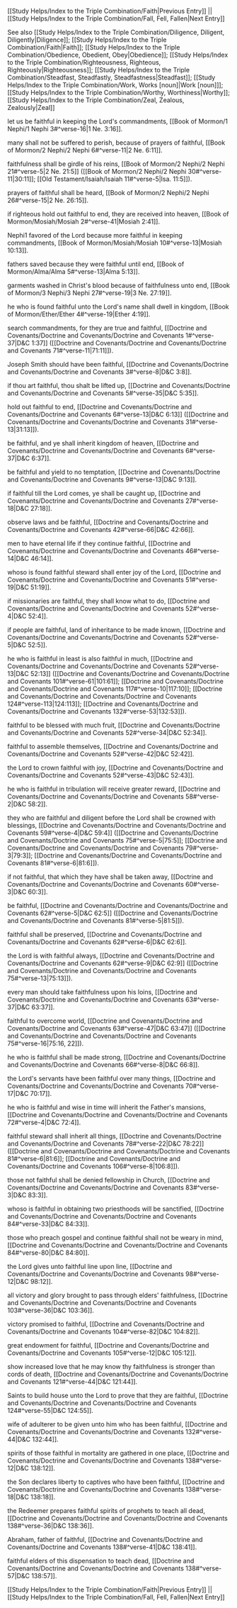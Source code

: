 [[Study Helps/Index to the Triple Combination/Faith|Previous Entry]]  ||  [[Study Helps/Index to the Triple Combination/Fall, Fell, Fallen|Next Entry]]

 See also [[Study Helps/Index to the Triple Combination/Diligence, Diligent, Diligently|Diligence]]; [[Study Helps/Index to the Triple Combination/Faith|Faith]]; [[Study Helps/Index to the Triple Combination/Obedience, Obedient, Obey|Obedience]]; [[Study Helps/Index to the Triple Combination/Righteousness, Righteous, Righteously|Righteousness]]; [[Study Helps/Index to the Triple Combination/Steadfast, Steadfastly, Steadfastness|Steadfast]]; [[Study Helps/Index to the Triple Combination/Work, Works [noun]|Work [noun]]]; [[Study Helps/Index to the Triple Combination/Worthy, Worthiness|Worthy]]; [[Study Helps/Index to the Triple Combination/Zeal, Zealous, Zealously|Zeal]]

 let us be faithful in keeping the Lord's commandments, [[Book of Mormon/1 Nephi/1 Nephi 3#^verse-16|1 Ne. 3:16]].

 many shall not be suffered to perish, because of prayers of faithful, [[Book of Mormon/2 Nephi/2 Nephi 6#^verse-11|2 Ne. 6:11]].

 faithfulness shall be girdle of his reins, [[Book of Mormon/2 Nephi/2 Nephi 21#^verse-5|2 Ne. 21:5]] ([[Book of Mormon/2 Nephi/2 Nephi 30#^verse-11|30:11]]; [[Old Testament/Isaiah/Isaiah 11#^verse-5|Isa. 11:5]]).

 prayers of faithful shall be heard, [[Book of Mormon/2 Nephi/2 Nephi 26#^verse-15|2 Ne. 26:15]].

 if righteous hold out faithful to end, they are received into heaven, [[Book of Mormon/Mosiah/Mosiah 2#^verse-41|Mosiah 2:41]].

 Nephi1 favored of the Lord because more faithful in keeping commandments, [[Book of Mormon/Mosiah/Mosiah 10#^verse-13|Mosiah 10:13]].

 fathers saved because they were faithful until end, [[Book of Mormon/Alma/Alma 5#^verse-13|Alma 5:13]].

 garments washed in Christ's blood because of faithfulness unto end, [[Book of Mormon/3 Nephi/3 Nephi 27#^verse-19|3 Ne. 27:19]].

 he who is found faithful unto the Lord's name shall dwell in kingdom, [[Book of Mormon/Ether/Ether 4#^verse-19|Ether 4:19]].

 search commandments, for they are true and faithful, [[Doctrine and Covenants/Doctrine and Covenants/Doctrine and Covenants 1#^verse-37|D&C 1:37]] ([[Doctrine and Covenants/Doctrine and Covenants/Doctrine and Covenants 71#^verse-11|71:11]]).

 Joseph Smith should have been faithful, [[Doctrine and Covenants/Doctrine and Covenants/Doctrine and Covenants 3#^verse-8|D&C 3:8]].

 if thou art faithful, thou shalt be lifted up, [[Doctrine and Covenants/Doctrine and Covenants/Doctrine and Covenants 5#^verse-35|D&C 5:35]].

 hold out faithful to end, [[Doctrine and Covenants/Doctrine and Covenants/Doctrine and Covenants 6#^verse-13|D&C 6:13]] ([[Doctrine and Covenants/Doctrine and Covenants/Doctrine and Covenants 31#^verse-13|31:13]]).

 be faithful, and ye shall inherit kingdom of heaven, [[Doctrine and Covenants/Doctrine and Covenants/Doctrine and Covenants 6#^verse-37|D&C 6:37]].

 be faithful and yield to no temptation, [[Doctrine and Covenants/Doctrine and Covenants/Doctrine and Covenants 9#^verse-13|D&C 9:13]].

 if faithful till the Lord comes, ye shall be caught up, [[Doctrine and Covenants/Doctrine and Covenants/Doctrine and Covenants 27#^verse-18|D&C 27:18]].

 observe laws and be faithful, [[Doctrine and Covenants/Doctrine and Covenants/Doctrine and Covenants 42#^verse-66|D&C 42:66]].

 men to have eternal life if they continue faithful, [[Doctrine and Covenants/Doctrine and Covenants/Doctrine and Covenants 46#^verse-14|D&C 46:14]].

 whoso is found faithful steward shall enter joy of the Lord, [[Doctrine and Covenants/Doctrine and Covenants/Doctrine and Covenants 51#^verse-19|D&C 51:19]].

 if missionaries are faithful, they shall know what to do, [[Doctrine and Covenants/Doctrine and Covenants/Doctrine and Covenants 52#^verse-4|D&C 52:4]].

 if people are faithful, land of inheritance to be made known, [[Doctrine and Covenants/Doctrine and Covenants/Doctrine and Covenants 52#^verse-5|D&C 52:5]].

 he who is faithful in least is also faithful in much, [[Doctrine and Covenants/Doctrine and Covenants/Doctrine and Covenants 52#^verse-13|D&C 52:13]] ([[Doctrine and Covenants/Doctrine and Covenants/Doctrine and Covenants 101#^verse-61|101:61]]; [[Doctrine and Covenants/Doctrine and Covenants/Doctrine and Covenants 117#^verse-10|117:10]]; [[Doctrine and Covenants/Doctrine and Covenants/Doctrine and Covenants 124#^verse-113|124:113]]; [[Doctrine and Covenants/Doctrine and Covenants/Doctrine and Covenants 132#^verse-53|132:53]]).

 faithful to be blessed with much fruit, [[Doctrine and Covenants/Doctrine and Covenants/Doctrine and Covenants 52#^verse-34|D&C 52:34]].

 faithful to assemble themselves, [[Doctrine and Covenants/Doctrine and Covenants/Doctrine and Covenants 52#^verse-42|D&C 52:42]].

 the Lord to crown faithful with joy, [[Doctrine and Covenants/Doctrine and Covenants/Doctrine and Covenants 52#^verse-43|D&C 52:43]].

 he who is faithful in tribulation will receive greater reward, [[Doctrine and Covenants/Doctrine and Covenants/Doctrine and Covenants 58#^verse-2|D&C 58:2]].

 they who are faithful and diligent before the Lord shall be crowned with blessings, [[Doctrine and Covenants/Doctrine and Covenants/Doctrine and Covenants 59#^verse-4|D&C 59:4]] ([[Doctrine and Covenants/Doctrine and Covenants/Doctrine and Covenants 75#^verse-5|75:5]]; [[Doctrine and Covenants/Doctrine and Covenants/Doctrine and Covenants 79#^verse-3|79:3]]; [[Doctrine and Covenants/Doctrine and Covenants/Doctrine and Covenants 81#^verse-6|81:6]]).

 if not faithful, that which they have shall be taken away, [[Doctrine and Covenants/Doctrine and Covenants/Doctrine and Covenants 60#^verse-3|D&C 60:3]].

 be faithful, [[Doctrine and Covenants/Doctrine and Covenants/Doctrine and Covenants 62#^verse-5|D&C 62:5]] ([[Doctrine and Covenants/Doctrine and Covenants/Doctrine and Covenants 81#^verse-5|81:5]]).

 faithful shall be preserved, [[Doctrine and Covenants/Doctrine and Covenants/Doctrine and Covenants 62#^verse-6|D&C 62:6]].

 the Lord is with faithful always, [[Doctrine and Covenants/Doctrine and Covenants/Doctrine and Covenants 62#^verse-9|D&C 62:9]] ([[Doctrine and Covenants/Doctrine and Covenants/Doctrine and Covenants 75#^verse-13|75:13]]).

 every man should take faithfulness upon his loins, [[Doctrine and Covenants/Doctrine and Covenants/Doctrine and Covenants 63#^verse-37|D&C 63:37]].

 faithful to overcome world, [[Doctrine and Covenants/Doctrine and Covenants/Doctrine and Covenants 63#^verse-47|D&C 63:47]] ([[Doctrine and Covenants/Doctrine and Covenants/Doctrine and Covenants 75#^verse-16|75:16, 22]]).

 he who is faithful shall be made strong, [[Doctrine and Covenants/Doctrine and Covenants/Doctrine and Covenants 66#^verse-8|D&C 66:8]].

 the Lord's servants have been faithful over many things, [[Doctrine and Covenants/Doctrine and Covenants/Doctrine and Covenants 70#^verse-17|D&C 70:17]].

 he who is faithful and wise in time will inherit the Father's mansions, [[Doctrine and Covenants/Doctrine and Covenants/Doctrine and Covenants 72#^verse-4|D&C 72:4]].

 faithful steward shall inherit all things, [[Doctrine and Covenants/Doctrine and Covenants/Doctrine and Covenants 78#^verse-22|D&C 78:22]] ([[Doctrine and Covenants/Doctrine and Covenants/Doctrine and Covenants 81#^verse-6|81:6]]; [[Doctrine and Covenants/Doctrine and Covenants/Doctrine and Covenants 106#^verse-8|106:8]]).

 those not faithful shall be denied fellowship in Church, [[Doctrine and Covenants/Doctrine and Covenants/Doctrine and Covenants 83#^verse-3|D&C 83:3]].

 whoso is faithful in obtaining two priesthoods will be sanctified, [[Doctrine and Covenants/Doctrine and Covenants/Doctrine and Covenants 84#^verse-33|D&C 84:33]].

 those who preach gospel and continue faithful shall not be weary in mind, [[Doctrine and Covenants/Doctrine and Covenants/Doctrine and Covenants 84#^verse-80|D&C 84:80]].

 the Lord gives unto faithful line upon line, [[Doctrine and Covenants/Doctrine and Covenants/Doctrine and Covenants 98#^verse-12|D&C 98:12]].

 all victory and glory brought to pass through elders' faithfulness, [[Doctrine and Covenants/Doctrine and Covenants/Doctrine and Covenants 103#^verse-36|D&C 103:36]].

 victory promised to faithful, [[Doctrine and Covenants/Doctrine and Covenants/Doctrine and Covenants 104#^verse-82|D&C 104:82]].

 great endowment for faithful, [[Doctrine and Covenants/Doctrine and Covenants/Doctrine and Covenants 105#^verse-12|D&C 105:12]].

 show increased love that he may know thy faithfulness is stronger than cords of death, [[Doctrine and Covenants/Doctrine and Covenants/Doctrine and Covenants 121#^verse-44|D&C 121:44]].

 Saints to build house unto the Lord to prove that they are faithful, [[Doctrine and Covenants/Doctrine and Covenants/Doctrine and Covenants 124#^verse-55|D&C 124:55]].

 wife of adulterer to be given unto him who has been faithful, [[Doctrine and Covenants/Doctrine and Covenants/Doctrine and Covenants 132#^verse-44|D&C 132:44]].

 spirits of those faithful in mortality are gathered in one place, [[Doctrine and Covenants/Doctrine and Covenants/Doctrine and Covenants 138#^verse-12|D&C 138:12]].

 the Son declares liberty to captives who have been faithful, [[Doctrine and Covenants/Doctrine and Covenants/Doctrine and Covenants 138#^verse-18|D&C 138:18]].

 the Redeemer prepares faithful spirits of prophets to teach all dead, [[Doctrine and Covenants/Doctrine and Covenants/Doctrine and Covenants 138#^verse-36|D&C 138:36]].

 Abraham, father of faithful, [[Doctrine and Covenants/Doctrine and Covenants/Doctrine and Covenants 138#^verse-41|D&C 138:41]].

 faithful elders of this dispensation to teach dead, [[Doctrine and Covenants/Doctrine and Covenants/Doctrine and Covenants 138#^verse-57|D&C 138:57]].

[[Study Helps/Index to the Triple Combination/Faith|Previous Entry]]  ||  [[Study Helps/Index to the Triple Combination/Fall, Fell, Fallen|Next Entry]]